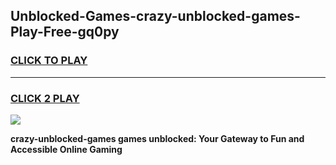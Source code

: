 
## Unblocked-Games-crazy-unblocked-games-Play-Free-gq0py
<h3>
<a href="https://premium76.site?title=crazy-unblocked-games&ref=12A">CLICK TO PLAY</a></h3>
<hr>

<h3>
<a href="https://premium76.site?title=crazy-unblocked-games&ref=12A">CLICK 2 PLAY</a>
  
</h3>

<a href="https://premium76.site?title=crazy-unblocked-games&ref=12A"><img src="https://clearcache.store/games.png"></a>


**crazy-unblocked-games games unblocked: Your Gateway to Fun and Accessible Online Gaming**
